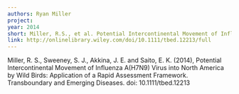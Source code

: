 ```yaml
---
authors: Ryan Miller
project: 
year: 2014
short: Miller, R.S., et al. Potential Intercontinental Movement of Influenza A(H7N9) Virus into North America by Wild Birds: Application of a Rapid Assessment Framework. Transboundary and Emerging Diseases. doi: 10.1111/tbed.12213
link: http://onlinelibrary.wiley.com/doi/10.1111/tbed.12213/full
---
```


Miller, R. S., Sweeney, S. J., Akkina, J. E. and Saito, E. K. (2014), Potential Intercontinental Movement of Influenza A(H7N9) Virus into North America by Wild Birds: Application of a Rapid Assessment Framework. Transboundary and Emerging Diseases. doi: 10.1111/tbed.12213

